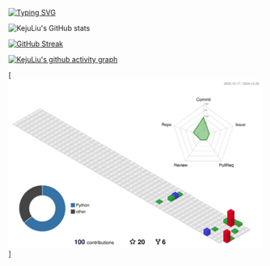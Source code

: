 [![Typing SVG](https://readme-typing-svg.demolab.com?font=&weight=500&size=30&pause=1000&color=000000&center=true&width=550&height=90&lines=%E9%9B%BB%E5%AD%90%E9%AD%94%E6%B3%95%E4%BD%BF%E3%80%81%E7%99%BB%E5%A0%B4%EF%BC%81;%E3%82%B6%E3%83%BB%E3%83%AF%E3%83%BC%E3%83%AB%E3%83%89+%E3%80%81%E3%82%B6%E3%83%BB%E3%83%AF%E3%83%BC%E3%83%AB%E3%83%89%E3%81%AF;%E9%9B%BB%E5%AD%90%E9%AD%94%E6%B3%95%E4%BD%BF%E3%81%AE%E4%BB%A3%E5%BD%B9%E3%81%A7%E3%81%82%E3%82%8A%E3%80%81;%E9%AB%98%E5%BC%B7%E5%BA%A6%E3%81%AE%E3%83%91%E3%83%AF%E3%83%BC%E3%81%A8%E3%82%B9%E3%83%94%E3%83%BC%E3%83%89%E3%80%81;%E6%99%82%E9%96%93%E5%81%9C%E6%AD%A2%E3%81%AB%E3%82%88%E3%82%8A%E6%88%A6%E9%97%98%E3%82%92%E6%9C%89%E5%88%A9%E3%81%AB%E9%80%B2%E3%82%81%E3%82%8B%E3%80%82)](https://git.io/typing-svg)

![KejuLiu's GitHub stats](https://github-readme-stats.vercel.app/api?username=KejuLiu)

[![GitHub Streak](https://streak-stats.demolab.com?user=KejuLiu&theme=github-light&exclude_days=Sun%2CMon%2CTue%2CWed%2CThu%2CFri%2CSat)](https://git.io/streak-stats)

[![KejuLiu's github activity graph](https://github-readme-activity-graph.vercel.app/graph?username=kejuLiu&theme=github-light)](https://github.com/ashutosh00710/github-readme-activity-graph)

[![typing_profile_svg](profile-3d-contrib/profile-gitblock.svg)]








